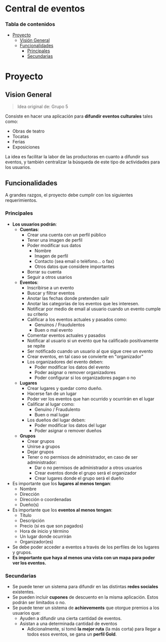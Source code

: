 # Central de eventos

### Tabla de contenidos
* [Proyecto](#proyecto)
  * [Visión General](#vision-general)
  * [Funcionalidades](#funcionalidades)
    * [Principales](#principales)
    * [Secundarias](#secundarias)

# Proyecto

## Vision General
> Idea original de: Grupo 5

Consiste en hacer una aplicación para **difundir eventos culturales** tales como:
* Obras de teatro
* Tocatas
* Ferias
* Exposiciones

La idea es facilitar la labor de las productoras en cuanto a difundir sus eventos, y también centralizar la búsqueda de este tipo de actividades para los usuarios.

## Funcionalidades

A grandes razgos, el proyecto debe cumplir con los siguientes requerimientos.

### Principales
* **Los usuarios podrán**:
	* **Cuentas**:
		* Crear una cuenta con un perfil público
		* Tener una imagen de perfil
		* Poder modificar sus datos
			* Nombre
			* Imagen de perfil
			* Contacto (sea email o teléfono... o fax)
			* Otros datos que considere importantes
		* Borrar su cuenta
		* Seguir a otros usarios
	* **Eventos**:
		* Inscribirse a un evento
		* Buscar y filtrar eventos
		* Anotar las fechas donde pretenden salir
		* Anotar las categorías de los eventos que les interesen. 
		* Notificar por medio de email al usuario cuando un evento cumple su criterio
		* Calificar a los eventos actuales y pasados como:
			* Genuinos / Fraudulentos
			* Buen o mal evento
		* Comentar eventos actuales y pasados
		* Notificar al usuario si un evento que ha calificado positivamente se repite
		* Ser notificado cuando un usuario al que sigue cree un evento
		* Crear eventos, en tal caso se convierte en "organizador"
		* Los organizadores del evento deben:
			* Poder modificar los datos del evento
			* Poder asignar o remover organizadores
			* Poder configurar si los organizadores pagan o no
	* **Lugares**
		* Crear lugares y quedar como dueño.
		* Hacerse fan de un lugar
		* Poder ver los eventos que han ocurrido y ocurrirán en el lugar
		* Calificar al lugar como:
			* Genuino / Fraudulento
			* Buen o mal lugar 
		* Los dueños del lugar deben:
			* Poder modificar los datos del lugar
			* Poder asignar o remover dueños
	* **Grupos**
		* Crear grupos
		* Unirse a grupos
		* Dejar grupos
		* Tener o no permisos de administrador, en caso de ser administrador:
			* Dar o no permisos de administrador a otros usuarios
			* Crear eventos donde el grupo será el organizador
			* Crear lugares donde el grupo será el dueño
* Es importante que los **lugares al menos tengan**:
	* Nombre
	* Dirección
	* Dirección o coordenadas
	* Dueño(s)
* Es importante que los **eventos al menos tengan**:
	* Título
	* Descripción
	* Precio (si es que son pagados)
	* Hora de inicio y término
	* Un lugar donde ocurrirán
	* Organizador(es)
* Se debe poder acceder a eventos a través de los perfiles de los lugares y grupos.
* **Es importante que haya al menos una vista con un mapa para poder ver los eventos.**

### Secundarias
* Se puede tener un sistema para difundir en las distintas **redes sociales** existentes.
* Se pueden incluir **cupones** de descuento en la misma aplicación. Estos podrán ser limitados o no.
* Se puede tener un sistema de **achievements** que otorgue premios a los usuarios que:
	* Ayuden a difundir una cierta cantidad de eventos.
	* Asistan a una determinada cantidad de eventos
		* Adicionalmente, si tomó **la mejor ruta** (la más corta) para llegar a todos esos eventos, se gana un **perfil Gold**. 
